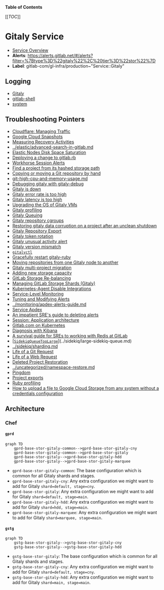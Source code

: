<!-- MARKER: do not edit this section directly. Edit services/service-catalog.yml then run scripts/generate-docs -->

**Table of Contents**

[[_TOC_]]

# Gitaly Service

* [Service Overview](https://dashboards.gitlab.net/d/gitaly-main/gitaly-overview)
* **Alerts**: <https://alerts.gitlab.net/#/alerts?filter=%7Btype%3D%22gitaly%22%2C%20tier%3D%22stor%22%7D>
* **Label**: gitlab-com/gl-infra/production~"Service::Gitaly"

## Logging

* [Gitaly](https://log.gprd.gitlab.net/goto/4f0bd7f08b264e7de970bb0cc9530f9d)
* [gitlab-shell](https://log.gprd.gitlab.net/goto/ba97a9597863f0df1c3b894b44eb1db6)
* [system](https://log.gprd.gitlab.net/goto/7cfb513706cffc0789ad0842674e108a)

## Troubleshooting Pointers

* [Cloudflare: Managing Traffic](../cloudflare/managing-traffic.md)
* [Google Cloud Snapshots](../disaster-recovery/gcp-snapshots.md)
* [Measuring Recovery Activities](../disaster-recovery/recovery-measurements.md)
* [../elastic/advanced-search-in-gitlab.md](../elastic/advanced-search-in-gitlab.md)
* [Elastic Nodes Disk Space Saturation](../elastic/disk_space_saturation.md)
* [Deploying a change to gitlab.rb](../git/deploy-gitlab-rb-change.md)
* [Workhorse Session Alerts](../git/workhorse-git-session-alerts.md)
* [Find a project from its hashed storage path](find-project-from-hashed-storage.md)
* [Copying or moving a Git repository by hand](git-copy-by-hand.md)
* [git-high-cpu-and-memory-usage.md](git-high-cpu-and-memory-usage.md)
* [Debugging gitaly with gitaly-debug](gitaly-debugging-tool.md)
* [Gitaly is down](gitaly-down.md)
* [Gitaly error rate is too high](gitaly-error-rate.md)
* [Gitaly latency is too high](gitaly-latency.md)
* [Upgrading the OS of Gitaly VMs](gitaly-os-upgrade.md)
* [Gitaly profiling](gitaly-profiling.md)
* [Gitaly Queuing](gitaly-rate-limiting.md)
* [Gitaly repository cgroups](gitaly-repos-cgroup.md)
* [Restoring gitaly data corruption on a project after an unclean shutdown](gitaly-repository-corruption.md)
* [Gitaly Repository Export](gitaly-repositry-export.md)
* [Gitaly token rotation](gitaly-token-rotation.md)
* [Gitaly unusual activity alert](gitaly-unusual-activity.md)
* [Gitaly version mismatch](gitaly-version-mismatch.md)
* [`gitalyctl`](gitalyctl.md)
* [Gracefully restart gitaly-ruby](gracefully-restart-gitaly-ruby.md)
* [Moving repositories from one Gitaly node to another](move-repositories.md)
* [Gitaly multi-project migration](multi-project-migration.md)
* [Adding new storage capacity](new-storage.md)
* [GitLab Storage Re-balancing](storage-rebalancing.md)
* [Managing GitLab Storage Shards (Gitaly)](storage-sharding.md)
* [Kubernetes-Agent Disable Integrations](../kas/kubernetes-agent-disable-integrations.md)
* [Service-Level Monitoring](../metrics-catalog/service-level-monitoring.md)
* [Tuning and Modifying Alerts](../monitoring/alert_tuning.md)
* [../monitoring/apdex-alerts-guide.md](../monitoring/apdex-alerts-guide.md)
* [Service Apdex](../monitoring/definition-service-apdex.md)
* [An impatient SRE's guide to deleting alerts](../monitoring/deleting-alerts.md)
* [Session: Application architecture](../onboarding/architecture.md)
* [Gitlab.com on Kubernetes](../onboarding/gitlab.com_on_k8s.md)
* [Diagnosis with Kibana](../onboarding/kibana-diagnosis.md)
* [A survival guide for SREs to working with Redis at GitLab](../redis/redis-survival-guide-for-sres.md)
* [[`SidekiqQueueTooLarge`](../../legacy-prometheus-rules/sidekiq-queues.yml)](../sidekiq/large-sidekiq-queue.md)
* [../sidekiq/sharding.md](../sidekiq/sharding.md)
* [Life of a Git Request](../tutorials/overview_life_of_a_git_request.md)
* [Life of a Web Request](../tutorials/overview_life_of_a_web_request.md)
* [Deleted Project Restoration](../uncategorized/deleted-project-restore.md)
* [../uncategorized/namespace-restore.md](../uncategorized/namespace-restore.md)
* [Pingdom](../uncategorized/pingdom.md)
* [Project exports](../uncategorized/project-export.md)
* [Ruby profiling](../uncategorized/ruby-profiling.md)
* [How to upload a file to Google Cloud Storage from any system without a credentials configuration](../uncategorized/upload-file-to-gcs-using-signed-url.md)
<!-- END_MARKER -->

<!-- ## Summary -->

## Architecture

### Chef

#### `gprd`

```mermaid
graph TD
    gprd-base-stor-gitaly-common-->gprd-base-stor-gitaly-cny
    gprd-base-stor-gitaly-common-->gprd-base-stor-gitaly
    gprd-base-stor-gitaly-->gprd-base-stor-gitaly-hdd
    gprd-base-stor-gitaly-->gprd-base-stor-gitaly-marquee

```

* `gprd-base-stor-gitaly-common`: The base configuration which is common for all Gitaly shards and stages.
* `gprd-base-stor-gitaly-cny`: Any extra configuration we might want to add for Gitaly `shard=default, stage=cny`.
* `gprd-base-stor-gitaly`: Any extra configuration we might want to add for Gitaly `shard=default, stage=main`.
* `gprd-base-stor-gitaly-hdd`: Any extra configuration we might want to add for Gitaly `shard=hdd, stage=main`.
* `gprd-base-stor-gitaly-marquee`: Any extra configuration we might want to add for Gitaly `shard=marquee, stage=main`.

#### `gstg`

```mermaid
graph TD
    gstg-base-stor-gitaly-->gstg-base-stor-gitaly-cny
    gstg-base-stor-gitaly-->gstg-base-stor-gitaly-hdd

```

* `gstg-base-stor-gitaly`: The base configuration which is common for all Gitaly shards and stages.
* `gstg-base-stor-gitaly-cny`: Any extra configuration we might want to add for Gitaly `shard=default, stage=cny`.
* `gstg-base-stor-gitaly-hdd`: Any extra configuration we might want to add for Gitaly `shard=main, stage=main`.

<!-- ## Performance -->

<!-- ## Scalability -->

<!-- ## Availability -->

<!-- ## Durability -->

<!-- ## Security/Compliance -->

<!-- ## Monitoring/Alerting -->

<!-- ## Links to further Documentation -->
